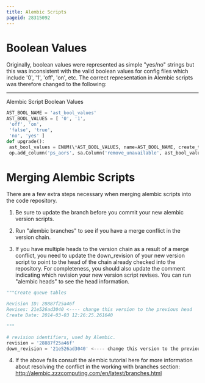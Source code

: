 ```yaml
---
title: Alembic Scripts
pageid: 28315092
---
```


Boolean Values
==============

Originally, boolean values were represented as simple "yes/no" strings but this was inconsistent with the valid boolean values for config files which include '0', '1', 'off', 'on', etc.  The correct representation in Alembic scripts was therefore changed to the following:

---
  
Alembic Script Boolean Values  

```python linenums="1"
AST_BOOL_NAME = 'ast_bool_values'
AST_BOOL_VALUES = [ '0', '1',
 'off', 'on',
 'false', 'true',
 'no', 'yes' ]
def upgrade():
 ast_bool_values = ENUM(\*AST_BOOL_VALUES, name=AST_BOOL_NAME, create_type=False)
 op.add_column('ps_aors', sa.Column('remove_unavailable', ast_bool_values))

```



Merging Alembic Scripts
=======================

There are a few extra steps necessary when merging alembic scripts into the code repository.

1) Be sure to update the branch before you commit your new alembic version scripts.

2) Run "alembic branches" to see if you have a merge conflict in the version chain.

3) If you have multiple heads to the version chain as a result of a merge conflict, you need to update the down_revision of your new version script to point to the head of the chain already checked into the repository. For completeness, you should also update the comment indicating which revision your new version script revises. You can run "alembic heads" to see the head information.

```python linenums="1"
"""Create queue tables

Revision ID: 28887f25a46f
Revises: 21e526ad3040 <---- change this version to the previous head
Create Date: 2014-03-03 12:26:25.261640

"""

# revision identifiers, used by Alembic.
revision = '28887f25a46f'
down_revision = '21e526ad3040' <---- change this version to the previous head

```

4) If the above fails consult the alembic tutorial here for more information about resolving the conflict in the working with branches section: <http://alembic.zzzcomputing.com/en/latest/branches.html>


